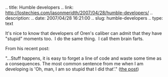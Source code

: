 .. title: Humble developers
.. link: http://lostechies.com/jasonmeridth/2007/04/28/humble-developers/
.. description: 
.. date: 2007/04/28 16:21:00
.. slug: humble-developers
.. type: text


It's nice to know that developers of Oren's caliber can admit that they have "stupid" moments too.  I do the same thing.  I call them brain farts.  


From his recent post:

"...Stuff happens, it is easy to forget a line of code and waste some time as a consequences. The most common sentence from me when I am developing is 'Oh, man, I am so stupid that I did that'." ([the post](http://ayende.com/Blog/archive/2007/04/28/A-developer-so-retarded.aspx))